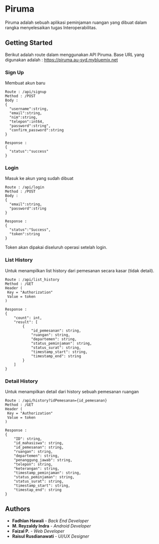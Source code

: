 # Piruma

Piruma adalah sebuah aplikasi peminjaman ruangan yang dibuat dalam rangka menyelesaikan tugas Interoperabilitas.

## Getting Started

Berikut adalah route dalam menggunakan API Piruma. Base URL yang digunakan adalah : https://piruma.au-syd.mybluemix.net

### Sign Up

Membuat akun baru

```
Route : /api/signup
Method : /POST
Body :
{
  "username":string,
  "email":string,
  "nim":string,
  "telepon":int64,
  "password":string",
  "confirm_password":string
}

Response :
{
  "status":"success"
}
```

### Login

Masuk ke akun yang sudah dibuat
```
Route : /api/login
Method : /POST
Body :
{
  "email":string,
  "password":string
}

Response :
{
  "status":"Success",
  "token":string
}
```
Token akan dipakai diseluruh operasi setelah login.

### List History

Untuk menampilkan list history dari pemesanan secara kasar (tidak detail).

```
Route : /api/list_history
Method : /GET
Header (
 Key = "Authorization"
 Value = token
)

Response :
{
    "count": int,
    "result": [
        {
            "id_pemesanan": string,
            "ruangan": string,
            "departemen": string,
            "status_peminjaman": string,
            "status_surat": string,
            "timestamp_start": string,
            "timestamp_end": string
        }
    ]
}
```
### Detail History

Untuk menampilkan detail dari history sebuah pemesanan ruangan

```
Route : /api/history?idPemesanan={id_pemesanan}
Method : /GET
Header (
 Key = "Authorization"
 Value = token
)

Response :
{
    "ID": string,
    "id_mahasiswa": string,
    "id_pemesanan": string,
    "ruangan": string,
    "departemen": string,
    "penanggung_jawab": string,
    "telepon": string,
    "keterangan": string,
    "timestamp_peminjaman": string,
    "status_peminjaman": string,
    "status_surat": string,
    "timestamp_start": string,
    "timestap_end": string
}
```


## Authors

* **Fadhlan Hawali** - *Back End Developer*
* **M. Reyzaldy Indra** - *Android Developer*
* **Faizal P.** - *Web Developer*
* **Raisul Rusdianawati** - *UI/UX Designer*